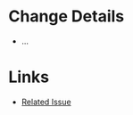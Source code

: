 # Change Details
* ...

# Links
* [Related Issue](https://github.com/bonusbits/cfn_launcher/issues/00)